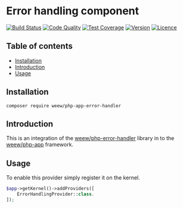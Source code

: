 # Error handling component

[![Build Status](https://img.shields.io/travis/weew/php-app-error-handler.svg)](https://travis-ci.org/weew/php-app-error-handler)
[![Code Quality](https://img.shields.io/scrutinizer/g/weew/php-app-error-handler.svg)](https://scrutinizer-ci.com/g/weew/php-app-error-handler)
[![Test Coverage](https://img.shields.io/coveralls/weew/php-app-error-handler.svg)](https://coveralls.io/github/weew/php-app-error-handler)
[![Version](https://img.shields.io/packagist/v/weew/php-app-error-handler.svg)](https://packagist.org/packages/weew/php-app-error-handler)
[![Licence](https://img.shields.io/packagist/l/weew/php-app-error-handler.svg)](https://packagist.org/packages/weew/php-app-error-handler)

## Table of contents

- [Installation](#installation)
- [Introduction](#introduction)
- [Usage](#usage)

## Installation

`composer require weew/php-app-error-handler`

## Introduction

This is an integration of the [weew/php-error-handler](https://github.com/weew/php-error-handler) library in to the [weew/php-app](https://github.com/weew/php-app) framework.

## Usage

To enable this provider simply register it on the kernel.

```php
$app->getKernel()->addProviders([
    ErrorHandlingProvider::class.
]);
```
